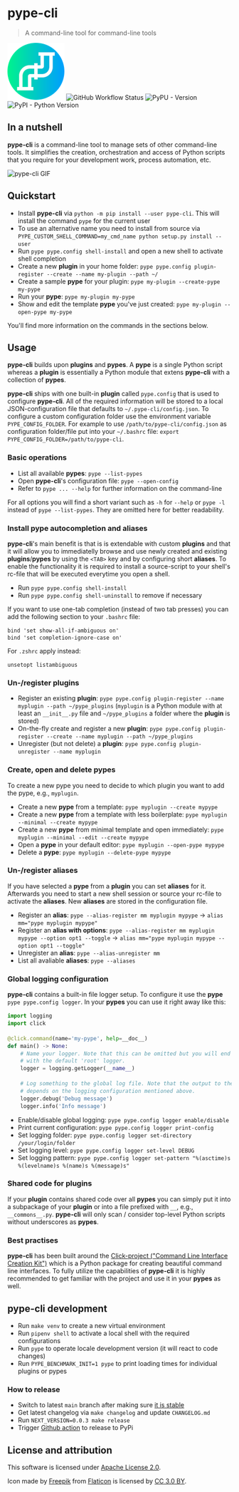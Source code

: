 # pype-cli

> A command-line tool for command-line tools

![pype-cli Logo](res/icon-128.png) ![GitHub Workflow Status](https://img.shields.io/github/actions/workflow/status/BastiTee/pype-cli/build.yml?branch=main) ![PyPU - Version](https://img.shields.io/pypi/v/pype-cli.svg) ![PyPI - Python Version](https://img.shields.io/pypi/pyversions/pype-cli.svg)

## In a nutshell

**pype-cli** is a command-line tool to manage sets of other command-line tools. It simplifies the creation, orchestration and access of Python scripts that you require for your development work, process automation, etc.

![pype-cli GIF](res/pype-cli.gif)

## Quickstart

- Install **pype-cli** via `python -m pip install --user pype-cli`. This will install the command `pype` for the current user
- To use an alternative name you need to install from source via `PYPE_CUSTOM_SHELL_COMMAND=my_cmd_name python setup.py install --user`
- Run `pype pype.config shell-install` and open a new shell to activate shell completion
- Create a new **plugin** in your home folder: `pype pype.config plugin-register --create --name my-plugin --path ~/`
- Create a sample **pype** for your plugin: `pype my-plugin --create-pype my-pype`
- Run your **pype**: `pype my-plugin my-pype`
- Show and edit the template **pype** you've just created: `pype my-plugin --open-pype my-pype`

You'll find more information on the commands in the sections below.

## Usage

**pype-cli** builds upon **plugins** and **pypes**. A **pype** is a single Python script whereas a **plugin** is essentially a Python module that extens **pype-cli** with a collection of **pypes**.

**pype-cli** ships with one built-in **plugin** called `pype.config` that is used to configure **pype-cli**. All of the required information will be stored to a local JSON-configuration file that defaults to `~/.pype-cli/config.json`. To configure a custom configuration folder use the environment variable `PYPE_CONFIG_FOLDER`. For example to use `/path/to/pype-cli/config.json` as configuration folder/file put into your `~/.bashrc` file: `export PYPE_CONFIG_FOLDER=/path/to/pype-cli`.

### Basic operations

- List all available **pypes**: `pype --list-pypes`
- Open **pype-cli**'s configuration file: `pype --open-config`
- Refer to `pype ... --help` for further information on the command-line

For all options you will find a short variant such as `-h` for `--help` or `pype -l` instead of `pype --list-pypes`. They are omitted here for better readability.

### Install pype autocompletion and aliases

**pype-cli**'s main benefit is that is is extendable with custom **plugins** and that it will allow you to immediatelly browse and use newly created and existing **plugins**/**pypes** by using the `<TAB>` key and by configuring short **aliases**. To enable the functionality it is required to install a source-script to your shell's rc-file that will be executed everytime you open a shell.

- Run `pype pype.config shell-install`
- Run `pype pype.config shell-uninstall` to remove if necessary

If you want to use one-tab completion (instead of two tab presses) you can add the following section to your `.bashrc` file:

```shell
bind 'set show-all-if-ambiguous on'
bind 'set completion-ignore-case on'
```

For `.zshrc` apply instead:

```shell
unsetopt listambiguous
```

### Un-/register plugins

- Register an existing **plugin**: `pype pype.config plugin-register --name myplugin --path ~/pype_plugins` (`myplugin` is a Python module with at least an `__init__.py` file and `~/pype_plugins` a folder where the **plugin** is stored)
- On-the-fly create and register a new **plugin**: `pype pype.config plugin-register --create --name myplugin --path ~/pype_plugins`
- Unregister (but not delete) a **plugin**: `pype pype.config plugin-unregister --name myplugin`

### Create, open and delete pypes

To create a new pype you need to decide to which plugin you want to add the pype, e.g., `myplugin`.

- Create a new **pype** from a template: `pype myplugin --create mypype`
- Create a new **pype** from a template with less boilerplate: `pype myplugin --minimal --create mypype`
- Create a new **pype** from minimal template and open immediately: `pype myplugin --minimal --edit --create mypype`
- Open a **pype** in your default editor: `pype myplugin --open-pype mypype`
- Delete a **pype**: `pype myplugin --delete-pype mypype`

### Un-/register aliases

If you have selected a **pype** from a **plugin** you can set **aliases** for it. Afterwards you need to start a new shell session or source your rc-file to activate the **aliases**. New **aliases** are stored in the configuration file.

- Register an **alias**: `pype --alias-register mm myplugin mypype` → `alias mm="pype myplugin mypype"`
- Register an **alias with options**: `pype --alias-register mm myplugin mypype --option opt1 --toggle` → `alias mm="pype myplugin mypype --option opt1 --toggle"`
- Unregister an **alias**: `pype --alias-unregister mm`
- List all avaliable **aliases**: `pype --aliases`

### Global logging configuration

**pype-cli** contains a built-in file logger setup. To configure it use the **pype** `pype pype.config logger`. In your **pypes** you can use it right away like this:

```python
import logging
import click

@click.command(name='my-pype', help=__doc__)
def main() -> None:
    # Name your logger. Note that this can be omitted but you will end up
    # with the default 'root' logger.
    logger = logging.getLogger(__name__)

    # Log something to the global log file. Note that the output to the file
    # depends on the logging configuration mentioned above.
    logger.debug('Debug message')
    logger.info('Info message')
```

- Enable/disable global logging: `pype pype.config logger enable/disable`
- Print current configuration: `pype pype.config logger print-config`
- Set logging folder: `pype pype.config logger set-directory /your/login/folder`
- Set logging level: `pype pype.config logger set-level DEBUG`
- Set logging pattern: `pype pype.config logger set-pattern "%(asctime)s %(levelname)s %(name)s %(message)s"`

### Shared code for plugins

If your **plugin** contains shared code over all **pypes** you can simply put it into a subpackage of your **plugin** or into a file prefixed with `__`, e.g., `__commons__.py`. **pype-cli** will only scan / consider top-level Python scripts without underscores as **pypes**.

### Best practises

**pype-cli** has been built around the [Click-project ("Command Line Interface Creation Kit")](https://click.palletsprojects.com/) which is a Python package for creating beautiful command line interfaces. To fully utilize the capabilities of **pype-cli** it is highly recommended to get familiar with the project and use it in your **pypes** as well.

## pype-cli development

- Run `make venv` to create a new virtual environment
- Run `pipenv shell` to activate a local shell with the required configurations
- Run `pype` to operate locale development version (it will react to code changes)
- Run `PYPE_BENCHMARK_INIT=1 pype` to print loading times for individual plugins or pypes

### How to release

- Switch to latest `main` branch after making sure [it is stable](https://github.com/BastiTee/pype-cli/actions)
- Get latest changelog via `make changelog` and update `CHANGELOG.md`
- Run `NEXT_VERSION=0.0.3 make release`
- Trigger [Github action](https://github.com/BastiTee/pype-cli/actions?query=workflow%3ARelease) to release to PyPi

## License and attribution

This software is licensed under [Apache License 2.0](LICENSE.txt).

Icon made by [Freepik](https://www.freepik.com/) from [Flaticon](https://www.flaticon.com/free-icon/pipeline_1432915) is licensed by [CC 3.0 BY](http://creativecommons.org/licenses/by/3.0/).
